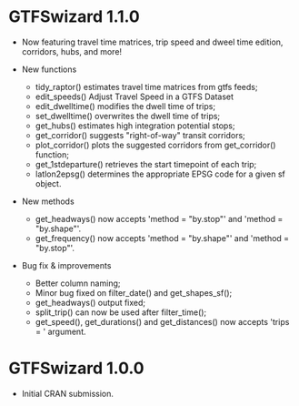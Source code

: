# GTFSwizard 1.1.0

* Now featuring travel time matrices, trip speed and dweel time edition, corridors, hubs, and more!

* New functions
  - tidy_raptor() estimates travel time matrices from gtfs feeds;
  - edit_speeds() Adjust Travel Speed in a GTFS Dataset
  - edit_dwelltime() modifies the dwell time of trips;
  - set_dwelltime() overwrites the dwell time of trips;
  - get_hubs() estimates high integration potential stops;
  - get_corridor() suggests "right-of-way" transit corridors;
  - plot_corridor() plots the suggested corridors from get_corridor() function;
  - get_1stdeparture() retrieves the start timepoint of each trip;
  - latlon2epsg() determines the appropriate EPSG code for a given sf object.
 
* New methods
  - get_headways() now accepts 'method = "by.stop"' and 'method = "by.shape"'.
  - get_frequency() now accepts 'method = "by.shape"' and 'method = "by.stop"'.
  
* Bug fix & improvements
  - Better column naming;
  - Minor bug fixed on filter_date() and get_shapes_sf();
  - get_headways() output fixed;
  - split_trip() can now be used after filter_time();
  - get_speed(), get_durations() and get_distances() now accepts 'trips = ' argument.

# GTFSwizard 1.0.0

* Initial CRAN submission.
